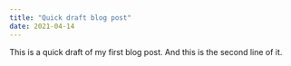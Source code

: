 ```yaml
---
title: "Quick draft blog post"
date: 2021-04-14
---
```

This is a quick draft of my first blog post. 
And this is the second line of it. 
